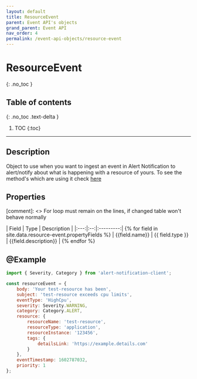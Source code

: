 ```yaml
---
layout: default
title: ResourceEvent
parent: Event API's objects
grand_parent: Event API
nav_order: 4
permalink: /event-api-objects/resource-event
---
```


# ResourceEvent
{: .no_toc }

## Table of contents
{: .no_toc .text-delta }

1. TOC
{:toc}

---

## Description

Object to use when you want to ingest an event in Alert Notification to alert/notify about what is happening with a resource of yours. To see the method's which are using it check [here](/#alertnotificationclientapi)

## Properties

[comment]: <> For loop must remain on the lines, if changed table won't behave normally

| Field | Type | Description |
|:---:|:--:|:---------:| {% for field in site.data.resource-event.propertyFields %}
| {{field.name}} | {{ field.type }} | {{field.description}} | {% endfor %}


## @Example
```js
import { Severity, Category } from 'alert-notification-client';

const resourceEvent = {
    body: 'Your test-resource has been',
    subject: 'test-resource exceeds cpu limits',
    eventType: 'HighCpu',
    severity: Severity.WARNING,
    category: Category.ALERT,
    resource: {
        resourceName: 'test-resource',
        resourceType: 'application',
        resourceInstance: '123456',
        tags: {
            detailsLink: 'https://example.details.com'
        }
    },
    eventTimestamp: 1602787032,
    priority: 1
};
```